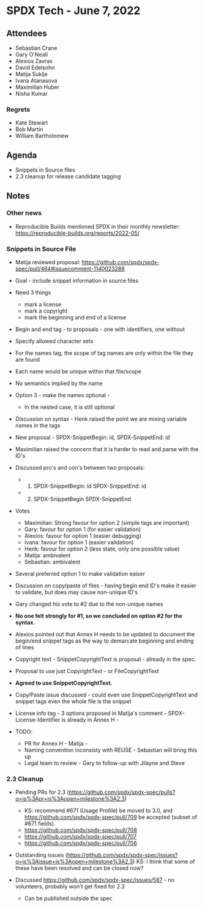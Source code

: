 # SPDX Tech - June 7, 2022

## Attendees
* Sebastian Crane
* Gary O'Neall
* Alexios Zavras
* David Edelsohn
* Matija Suklje
* Ivana Atanasova
* Maximilian Huber
* Nisha Kumar

### Regrets
* Kate Stewart
* Bob Martin
* William Bartholomew

## Agenda
* Snippets in Source files 
* 2.3 cleanup for release candidate tagging

## Notes

### Other news
* Reproducible Builds mentioned SPDX in their monthly newsletter: https://reproducible-builds.org/reports/2022-05/

### Snippets in Source File
* Matija reviewed proposal: https://github.com/spdx/spdx-spec/pull/464#issuecomment-1140023288
* Goal - include snippet information in source files
* Need 3 things
  * mark a license
  * mark a copyright
  * mark the beginning and end of a license
* Begin and end tag - to proposals - one with identifiers, one without
* Specify allowed character sets
* For the names tag, the scope of tag names are only within the file they are found
* Each name would be unique within that file/scope
* No semantics implied by the name
* Option 3 - make the names optional - 
  * In the nested case, it is still optional 
* Discussion on syntax - Henk raised the point we are mixing variable names in the tags
* New proposal - SPDX-SnippetBegin: id, SPDX-SnippetEnd: id
* Maximilian raised the concern that it is harder to read and parse with the ID's
* Discussed pro's and con's between two proposals:
  * 1) SPDX-SnippetBegin: id    SPDX-SnippetEnd: id
  * 2) SPDX-SnippetBegin   SPDX-SnippetEnd
* Votes
  * Maximilian: Strong favour for option 2 (simple tags are important)
  * Gary: favour for option 1 (for easier validation)
  * Alexios: favour for option 1 (easier debugging)
  * Ivana: favour for option 1 (easier validation)
  * Henk: favour for option 2 (less state, only one possible value)
  * Matija: ambivalent
  * Sebastian: ambivalent

* Several preferred option 1 to make validation eaiser
* Discussion on copy/paste of files - having begin end ID's make it easier to validate, but does may cause non-unique ID's
* Gary changed his vote to #2 due to the non-unique names
* **No one felt strongly for #1, so we concluded on option #2 for the syntax.**
* Alexios pointed out that Annex H needs to be updated to document the begin/end snippet tags as the way to demarcate beginning and ending of lines
* Copyright text - SnippetCopyrightText is proposal - already in the spec.  
* Proposal to use just CopyrightText - or FileCopyrightText
* **Agreed to use SnippetCopyrightText.**
* Copy/Paste issue discussed - could even use SnippetCopyrightText and snippet tags even the whole file is the snippet
* License info tag - 3 options proposed in Matija's comment - SPDX-License-Identifier is already in Annex H - 
* TODO: 
  * PR for Annex H - Matija -
  * Naming convention inconsisty with REUSE - Sebastian will bring this up
  * Legal team to review - Gary to follow-up with Jilayne and Steve
  


### 2.3 Cleanup
* Pending PRs for 2.3 (https://github.com/spdx/spdx-spec/pulls?q=is%3Apr+is%3Aopen+milestone%3A2.3)
  * KS:  recommend #671 (Usage Profile) be moved to 3.0, and https://github.com/spdx/spdx-spec/pull/709 be accepted (subset of #671 fields).   
  * https://github.com/spdx/spdx-spec/pull/708
  * https://github.com/spdx/spdx-spec/pull/707
  * https://github.com/spdx/spdx-spec/pull/706
  
* Outstanding issues (https://github.com/spdx/spdx-spec/issues?q=is%3Aissue+is%3Aopen+milestone%3A2.3) KS: I think that some of these have been resolved and can be closed now?
* Discussed https://github.com/spdx/spdx-spec/issues/587 - no volunteers, probably won't get fixed for 2.3
  * Can be published outside the spec
